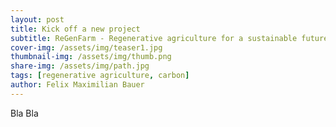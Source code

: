 ```yaml
---
layout: post
title: Kick off a new project
subtitle: ReGenFarm - Regenerative agriculture for a sustainable future
cover-img: /assets/img/teaser1.jpg
thumbnail-img: /assets/img/thumb.png
share-img: /assets/img/path.jpg
tags: [regenerative agriculture, carbon]
author: Felix Maximilian Bauer 
---
```


Bla Bla 